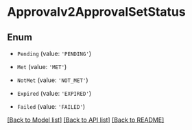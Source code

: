 # Approvalv2ApprovalSetStatus


## Enum

* `Pending` (value: `'PENDING'`)

* `Met` (value: `'MET'`)

* `NotMet` (value: `'NOT_MET'`)

* `Expired` (value: `'EXPIRED'`)

* `Failed` (value: `'FAILED'`)

[[Back to Model list]](../README.md#documentation-for-models) [[Back to API list]](../README.md#documentation-for-api-endpoints) [[Back to README]](../README.md)
